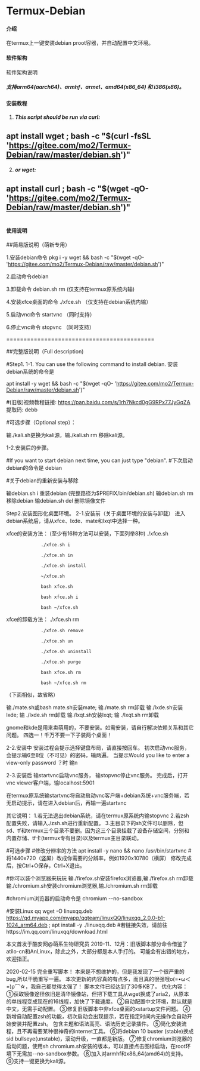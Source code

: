# Termux-Debian

#### 介绍
在termux上一键安装debian proot容器，并自动配置中文环境。 

#### 软件架构
软件架构说明

##### 支持arm64(aarch64)、armhf、armel、amd64(x86_64) 和 i386(x86)。


#### 安装教程

1.  ##### This script should be run via curl:
##   apt install wget ; bash -c "$(curl -fsSL 'https://gitee.com/mo2/Termux-Debian/raw/master/debian.sh')"
2. ##### or wget:
##   apt install curl ; bash -c "$(wget -qO- 'https://gitee.com/mo2/Termux-Debian/raw/master/debian.sh')"
#

#### 使用说明

##简易版说明（萌新专用）

1.安装debian命令
pkg i -y wget && bash -c "$(wget -qO- 'https://gitee.com/mo2/Termux-Debian/raw/master/debian.sh')"

2.启动命令debian


3.卸载命令 debian.sh rm
(仅支持在termux原系统内输)

4.安装xfce桌面的命令 ./xfce.sh
（仅支持在debian系统内输）

5.启动vnc命令 startvnc
（同时支持）

6.停止vnc命令 stopvnc
（同时支持）

===========================================

##完整版说明（Full description)


#Step1.
1-1. You can use the following command to install debian.
安装debian系统的命令是 

apt install -y wget && bash -c "$(wget -qO- 'https://gitee.com/mo2/Termux-Debian/raw/master/debian.sh')"


#(旧版)视频教程链接: https://pan.baidu.com/s/1rh7Nkcd0gG9RPx77JyGqZA 提取码: debb

#可选步骤（Optional step）：

输./kali.sh更换为kali源，输./kali.sh rm 移除kali源。
 
 
 1-2.安装后的步骤。
 
#If you want to start debian next time, you can just type "debian".
#下次启动debian的命令是
debian

#关于debian的重新安装与移除

输debian.sh i 重装debian  (完整路径为$PREFIX/bin/debian.sh)
输debian.sh rm 移除debian
输debian.sh del 删除镜像文件



Step2.安装图形化桌面环境。
2-1.安装前（关于桌面环境的安装与卸载）
进入debian系统后，请从xfce、lxde、mate和lxqt中选择一种。

xfce的安装方法：
(至少有16种方法可以安装，下面列举8种)
                 ./xfce.sh
				 
                 ./xfce.sh i
				 
                 ./xfce.sh in
				 
                 ./xfce.sh install
				 
                 ~/xfce.sh				 
				 
                 bash xfce.sh
				 
                 bash xfce.sh i
				 
				 bash ~/xfce.sh
				 
xfce的卸载方法： 
                 ./xfce.sh rm
				 
                 ./xfce.sh remove
				 
                 ./xfce.sh un
				 
                 ./xfce.sh uninstall
				 
                 ./xfce.sh purge				 
				 
                 bash xfce.sh rm 
				 
				 bash ~/xfce.sh rm               
				 
（下面相似，故省略）                 				
								
输./mate.sh或bash mate.sh安装mate; 输./mate.sh rm卸载
输./lxde.sh安装lxde; 输 ./lxde.sh rm卸载
输./lxqt.sh安装lxqt; 输 ./lxqt.sh rm卸载


gnome和kde是用来卖萌用的，不要安装。如需安装，请自行解决依赖关系和其它问题。
四选一！千万不要一下子装两个桌面！

2-2.安装中
安装过程会提示选择键盘布局，请直接按回车。
初次启动vnc服务，会提示输6至8位（不可见）的密码，输两遍。
当提示Would you like to enter a view-only password ？时
输n

2-3.安装后
输startvnc启动vnc服务，
输stopvnc停止vnc服务。
完成后，打开vnc viewer客户端，输localhost:5901

在termux原系统输startvnc将自动启动vnc客户端+debian系统+vnc服务端，若无启动提示，请在进入debian后，再输一遍startvnc

其它说明：
1.若无法退出debian系统，请在termux原系统内输stopvnc
2.若zsh配置失败，请输入./zsh.sh进行重新配置。
3.主目录下的sh文件可以删除，但sd、tf和termux三个目录不要删。因为这三个目录挂载了设备存储空间，分别和内置存储、tf卡(termux专有目录)以及termux主目录联动。



#可选步骤
#修改分辨率的方法
apt install -y nano && nano /usr/bin/startvnc
#将1440x720（竖屏）改成你需要的分辨率，例如1920x10780（横屏）
修改完成后，按Ctrl+O保存，Ctrl+X退出。

#你可以装个浏览器来玩玩
输./firefox.sh安装firefox浏览器,输./firefox.sh rm卸载
输./chromium.sh安装chromium浏览器,输./chromium.sh rm卸载

#chromium浏览器的启动命令是 chromium --no-sandbox

#安装Linux qq
wget -O linuxqq.deb https://qd.myapp.com/myapp/qqteam/linuxQQ/linuxqq_2.0.0-b1-1024_arm64.deb ; apt install -y ./linuxqq.deb
#若链接失效，请前往https://im.qq.com/linuxqq/download.html

本文首发于酷安网@萌系生物研究员
2019-11、12月：旧版脚本部分命令借鉴了atilo-cn和AnLinux，除此之外，大部分都是本人手打的。
可能会有出错的地方，欢迎指正。

2020-02-15
完全重写脚本！
本来是不想维护的，但是我发现了一个很严重的bug,所以干脆重写一遍。
本次更新的内容真的有点多，而且真的很强哦ο(=•ω＜=)ρ⌒☆，我自己都觉得太强了！
脚本文件已经达到了30多KB了。
优化内容：
         ①获取镜像途径依旧是清华镜像站，但把下载工具从wget换成了aria2，从原本的单线程变成现在的16线程，加快了下载速度。
		 ②自动配置中文环境，默认就是中文，无需手动配置。
		 ③修复旧版脚本中非xfce桌面的xstartup文件问题。
		 ④新增自动配置zsh的功能，初次启动会出现提示，若在指定时间内无操作会自动开始安装并配置zsh。
		 包含主题和语法高亮、语法历史记录插件。
		 ⑤简化安装流程，且不再需要某种很神奇的internet工具。
		 ⑥将debian 10 buster (stable)换成 sid bullseye(unstable)，滚动升级，一直都是新版。
		 ⑦修复chromium浏览器的启动问题，使用sh chromium.sh安装的版本，可以直接点击图标启动，在root环境下无需加--no-sandbox参数。
		 ⑧加入对armhf和x86_64(amd64)的支持。
		 ⑨支持一键更换为kali源。
		 
		 
		 
		 